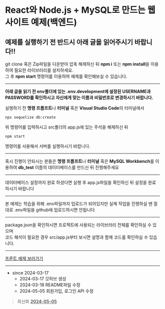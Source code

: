 React와 Node.js + MySQL로 만드는 웹사이트 예제(백엔드)
=
예제를 실행하기 전 반드시 아래 글을 읽어주시기 바랍니다!!
-   

git clone 혹은 Zip파일을 다운받아 압축 해제하신 뒤 **npm i** 또는 **npm install**을 이용하여 필요한 라이브러리를 설치하세요.   
그 후 **npm start** 명령어를 이용하여 예제를 확인해보실 수 있습니다.

***

**아래 글을 읽기 전 env폴더에 있는 .env.development에 설정된 USERNAME과 PASSWORD를 확인하시고 자신에게 맞는 이름과 비밀번호로 변경하시기 바랍니다.**   

실행하기 전 **명령 프롬프트**나 **터미널** 혹은 **Visual Studio Code**의 터미널에서
```
npx sequelize db:create
```
위 명령어를 입력하시고 src폴더의 app.js에 있는 주석을 해제하신 뒤
```
npm start
```
명령어를 사용해서 서버를 실행하시기 바랍니다.

***

혹시 진행이 안되시는 분들은 **명령 프롬프트**나 **터미널** 혹은 **MySQL Workbench**를 이용하여 **db_test** 이름의 데이터베이스를 만드신 뒤 진행해주세요

***

데이터베이스 설정까지 완료 하셨다면 실행 후 app.js파일을 확인하신 뒤 설정을 완료하시기 바랍니다

***

본 예제는 학습을 위해 .env파일까지 업로드가 되어있지만 실제 작업을 진행하실 땐 절대로 .env파일을 github에 업로드하시면 안됩니다

***

package.json을 확인하시면 프로젝트에 사용되는 라이브러리 전체를 확인하실 수 있으며   
코드 해석이 필요한 경우 src/app.js부터 보시면 설명과 함께 코드를 확인하실 수 있습니다.

***

[프론트 예제 보러가기](https://github.com/HeoGwan/website_front)

***

* since 2024-03-17
    * 2024-03-17 깃허브 생성
    * 2024-03-18 README파일 수정
    * 2024-05-05 회원가입, 로그인 API 수정
> 최신화 **<u>2024-05-05</u>**